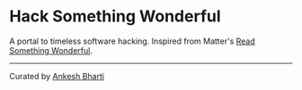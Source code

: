 # Hack Something Wonderful

A portal to timeless software hacking. Inspired from Matter's [Read Something Wonderful](https://readsomethingwonderful.com/).

  ---
  Curated by [Ankesh Bharti](https://ankeshbharti.com/)
